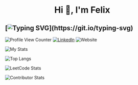 <h1 align="center">Hi 👋, I'm Felix</h1>

## [![Typing SVG](https://readme-typing-svg.demolab.com?font=Fira+Code&duration=3000&pause=300&repeat=false&center=true&vCenter=true&multiline=true&width=1000&height=150&lines=Software+Engineering+Manager+and;Tech+Leader+in+SaaS+Solutions;Building+Teams+that+Drive+Business+Impact.)](https://git.io/typing-svg)

![Profile View Counter](https://komarev.com/ghpvc/?username=guifelix)
[![Linkedln](https://img.shields.io/badge/LinkedIn-0077B5?style=flat-square&logo=linkedin&logoColor=white)](https://www.linkedin.com/in/guilhermefelixmaciel/)
![Website](https://img.shields.io/badge/My%20Website-1ca0f1?style=flat-square&link=https%3A%2F%2Fguilhermefelixmaciel.netlify.app%2F)



![My Stats](https://github-profile-trophy.vercel.app/?username=guifelix&theme=light)


![Top Langs](https://github-readme-stats.vercel.app/api/top-langs/?username=guifelix&layout=compact)

![LeetCode Stats](https://leetcard.jacoblin.cool/felixmaciel?theme=light&font=Noto%20Sans%20Mono)

![Contributor Stats](https://github-contributor-stats.vercel.app/api?username=guifelix&combine_all_yearly_contributions=true&hide=B,B+&theme=swift&hide_contributor_rank=false)
